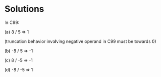 # Solutions

In C99:

(a) 8 / 5 => 1

(truncation behavior involving negative operand in C99 must be towards 0)

(b) -8 / 5 => -1

(c) 8 / -5 => -1

(d) -8 / -5 => 1
